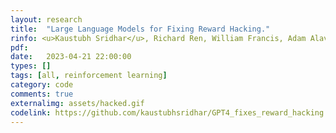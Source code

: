 ```yaml
---
layout: research
title:  "Large Language Models for Fixing Reward Hacking."
rinfo: <u>Kaustubh Sridhar</u>, Richard Ren, William Francis, Adam Alavi. <ul>➥Course Project.</ul>
pdf: 
date:   2023-04-21 22:00:00
types: []
tags: [all, reinforcement learning]
category: code
comments: true
externalimg: assets/hacked.gif
codelink: https://github.com/kaustubhsridhar/GPT4_fixes_reward_hacking
---
```

